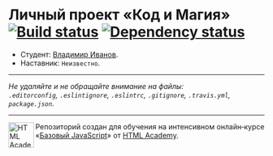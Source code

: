 # Личный проект «Код и Магия» [![Build status][travis-image]][travis-url] [![Dependency status][dependency-image]][dependency-url]

* Студент: [Владимир Иванов](https://up.htmlacademy.ru/javascript/4/user/159111).
* Наставник: `Неизвестно`.

---

_Не удаляйте и не обращайте внимание на файлы:_<br>
_`.editorconfig`, `.eslintignore`, `.eslintrc`, `.gitignore`, `.travis.yml`, `package.json`._

---

<a href="https://htmlacademy.ru/intensive/javascript"><img align="left" width="50" height="50" title="HTML Academy" src="https://up.htmlacademy.ru/static/img/intensive/javascript/logo-for-github.svg"></a>

Репозиторий создан для обучения на интенсивном онлайн‑курсе «[Базовый JavaScript](https://htmlacademy.ru/intensive/javascript)» от [HTML Academy](https://htmlacademy.ru).

[travis-image]: https://travis-ci.org/htmlacademy-javascript/159111-code-and-magick.svg?branch=master
[travis-url]: https://travis-ci.org/htmlacademy-javascript/159111-code-and-magick
[dependency-image]: https://david-dm.org/htmlacademy-javascript/159111-code-and-magick.svg?style=flat-square
[dependency-url]: https://david-dm.org/htmlacademy-javascript/159111-code-and-magick
